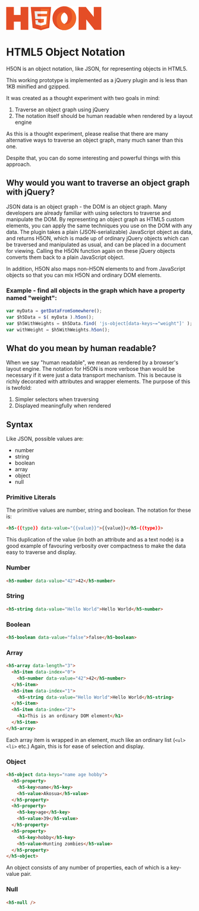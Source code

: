 ![H5ON](h5on.png?raw=true)

# HTML5 Object Notation

H5ON is an object notation, like JSON, for representing objects in HTML5.

This working prototype is implemented as a jQuery plugin and is less than 1KB minified and gzipped.

It was created as a thought experiment with two goals in mind:

1. Traverse an object graph using jQuery
2. The notation itself should be human readable when rendered by a layout engine 

As this is a thought experiment, please realise that there are many alternative ways to traverse an object graph, many much saner than this one.

Despite that, you can do some interesting and powerful things with this approach.

## Why would you want to traverse an object graph with jQuery?

JSON data is an object graph - the DOM is an object graph. 
Many developers are already familiar with using selectors to traverse and manipulate the DOM. 
By representing an object graph as HTML5 custom elements, you can apply the same techniques you use on the DOM with any data.
The plugin takes a plain (JSON-serializable) JavaScript object as data, and returns H5ON, which is made up of ordinary jQuery objects which can be traversed and manipulated as usual, and can be placed in a document for viewing.
Calling the H5ON function again on these jQuery objects converts them back to a plain JavaScript object.

In addition, H5ON also maps non-H5ON elements to and from JavaScript objects so that you can mix H5ON and ordinary DOM elements.

### Example - find all objects in the graph which have a property named "weight":

```javascript
var myData = getDataFromSomewhere();
var $h5Data = $( myData ).h5on();
var $h5WithWeights = $h5Data.find( 'js-object[data-keys~="weight"]' );
var withWeight = $h5WithWeights.h5on();
```

## What do you mean by human readable?

When we say "human readable", we mean as rendered by a browser's layout engine.
The notation for H5ON is more verbose than would be necessary if it were just a data transport mechanism.
This is because is richly decorated with attributes and wrapper elements. 
The purpose of this is twofold:

1. Simpler selectors when traversing
2. Displayed meaningfully when rendered

## Syntax

Like JSON, possible values are:

* number
* string
* boolean
* array
* object
* null

### Primitive Literals

The primitive values are number, string and boolean. The notation for these is:

```html
<h5-{{type}} data-value="{{value}}">{{value}}</h5-{{type}}>
```

This duplication of the value (in both an attribute and as a text node) is a good example of favouring verbosity over compactness to make the data easy to traverse and display.

### Number

```html
<h5-number data-value="42">42</h5-number>
```

### String

```html
<h5-string data-value="Hello World">Hello World</h5-number>
```

### Boolean

```html
<h5-boolean data-value="false">false</h5-boolean>
```

### Array

```html
<h5-array data-length="3">
  <h5-item data-index="0">
    <h5-number data-value="42">42</h5-number>
  </h5-item>
  <h5-item data-index="1">
    <h5-string data-value="Hello World">Hello World</h5-string>
  </h5-item>
  <h5-item data-index="2">
    <h1>This is an ordinary DOM element</h1>
  </h5-item>
</h5-array>
```

Each array item is wrapped in an <h5-item> element, much like an ordinary list (`<ul><li>` etc.) Again, this is for ease of selection and display.

### Object

```html
<h5-object data-keys="name age hobby">
  <h5-property>
    <h5-key>name</h5-key>
    <h5-value>Akosua</h5-value>
  </h5-property>
  <h5-property>
    <h5-key>age</h5-key>
    <h5-value>39</h5-value>
  </h5-property>
  <h5-property>
    <h5-key>hobby</h5-key>
    <h5-value>Hunting zombies</h5-value>
  </h5-property>
</h5-object>
```

An object consists of any number of properties, each of which is a key-value pair.

### Null

```html
<h5-null />
```
